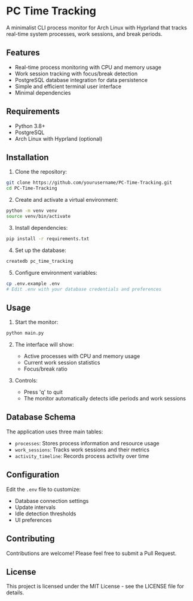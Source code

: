 # PC Time Tracking

A minimalist CLI process monitor for Arch Linux with Hyprland that tracks real-time system processes, work sessions, and break periods.

## Features

- Real-time process monitoring with CPU and memory usage
- Work session tracking with focus/break detection
- PostgreSQL database integration for data persistence
- Simple and efficient terminal user interface
- Minimal dependencies

## Requirements

- Python 3.8+
- PostgreSQL
- Arch Linux with Hyprland (optional)

## Installation

1. Clone the repository:

```bash
git clone https://github.com/yourusername/PC-Time-Tracking.git
cd PC-Time-Tracking
```

2. Create and activate a virtual environment:

```bash
python -m venv venv
source venv/bin/activate
```

3. Install dependencies:

```bash
pip install -r requirements.txt
```

4. Set up the database:

```bash
createdb pc_time_tracking
```

5. Configure environment variables:

```bash
cp .env.example .env
# Edit .env with your database credentials and preferences
```

## Usage

1. Start the monitor:

```bash
python main.py
```

2. The interface will show:

   - Active processes with CPU and memory usage
   - Current work session statistics
   - Focus/break ratio

3. Controls:
   - Press 'q' to quit
   - The monitor automatically detects idle periods and work sessions

## Database Schema

The application uses three main tables:

- `processes`: Stores process information and resource usage
- `work_sessions`: Tracks work sessions and their metrics
- `activity_timeline`: Records process activity over time

## Configuration

Edit the `.env` file to customize:

- Database connection settings
- Update intervals
- Idle detection thresholds
- UI preferences

## Contributing

Contributions are welcome! Please feel free to submit a Pull Request.

## License

This project is licensed under the MIT License - see the LICENSE file for details.
